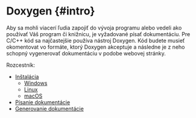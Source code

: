 # Doxygen {#intro}

Aby sa mohli viacerí ľudia zapojiť do vývoja programu alebo vedeli ako používať Váš program či knižnicu, je vyžadované písať dokumentáciu. Pre C/C++ kód sa najčastejšie používa nástroj Doxygen. Kód budete musieť okomentovat vo formáte, ktorý Doxygen akceptuje a následne je z neho schopný vygenerovať dokumentáciu v podobe webovej stránky.

Rozcestník:

* [Inštalácia](./installation.md)
  * [Windows](./installation-windows.md)
  * [Linux](./installation-linux.md)
  * [macOS](./installation-mac.md)
* [Písanie dokumentácie](./document.md)
* [Generovanie dokumentácie](./generate.md)








